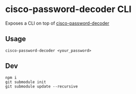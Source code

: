 # cisco-password-decoder CLI

Exposes a CLI on top of [cisco-password-decoder](https://github.com/artemkin/cisco-password-decoder)

## Usage

    cisco-password-decoder <your_password>

## Dev

    npm i
    git submodule init
    git submodule update --recursive

